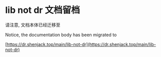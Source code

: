 # lib not dr 文档留档

请注意, 文档本体已经迁移至

Notice, the documentation body has been migrated to

[https://dr.shenjack.top/main/lib-not-dr](https://dr.shenjack.top/main/lib-not-dr)
